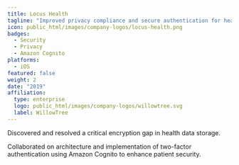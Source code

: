 ```yaml
---
title: Locus Health
tagline: "Improved privacy compliance and secure authentication for healthcare app users."
icon: public_html/images/company-logos/locus-health.png
badges:
  - Security
  - Privacy
  - Amazon Cognito
platforms:
  - iOS
featured: false
weight: 2
date: "2019"
affiliation:
  type: enterprise
  logo: public_html/images/company-logos/willowtree.svg
  label: WillowTree
---
```


Discovered and resolved a critical encryption gap in health data storage.

Collaborated on architecture and implementation of two-factor authentication using Amazon Cognito to enhance patient security.
